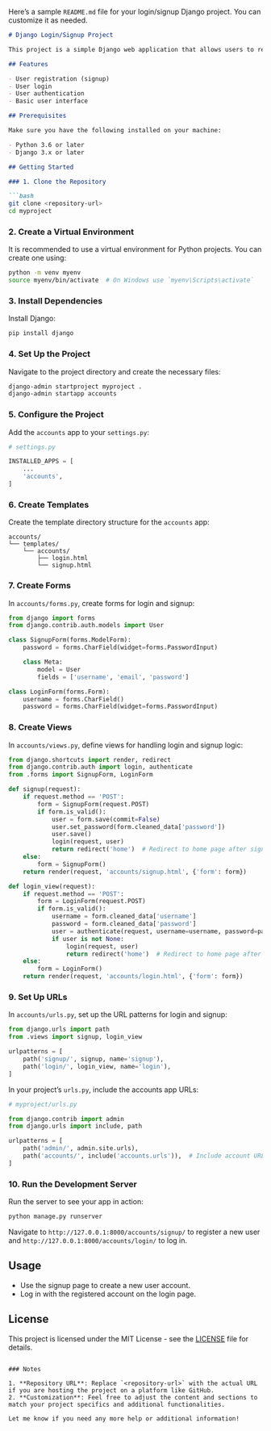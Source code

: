 Here’s a sample `README.md` file for your login/signup Django project. You can customize it as needed.

```markdown
# Django Login/Signup Project

This project is a simple Django web application that allows users to register, log in, and manage their accounts. It demonstrates basic user authentication features using Django's built-in authentication system.

## Features

- User registration (signup)
- User login
- User authentication
- Basic user interface

## Prerequisites

Make sure you have the following installed on your machine:

- Python 3.6 or later
- Django 3.x or later

## Getting Started

### 1. Clone the Repository

```bash
git clone <repository-url>
cd myproject
```

### 2. Create a Virtual Environment

It is recommended to use a virtual environment for Python projects. You can create one using:

```bash
python -m venv myenv
source myenv/bin/activate  # On Windows use `myenv\Scripts\activate`
```

### 3. Install Dependencies

Install Django:

```bash
pip install django
```

### 4. Set Up the Project

Navigate to the project directory and create the necessary files:

```bash
django-admin startproject myproject .
django-admin startapp accounts
```

### 5. Configure the Project

Add the `accounts` app to your `settings.py`:

```python
# settings.py

INSTALLED_APPS = [
    ...
    'accounts',
]
```

### 6. Create Templates

Create the template directory structure for the `accounts` app:

```
accounts/
└── templates/
    └── accounts/
        ├── login.html
        └── signup.html
```

### 7. Create Forms

In `accounts/forms.py`, create forms for login and signup:

```python
from django import forms
from django.contrib.auth.models import User

class SignupForm(forms.ModelForm):
    password = forms.CharField(widget=forms.PasswordInput)

    class Meta:
        model = User
        fields = ['username', 'email', 'password']

class LoginForm(forms.Form):
    username = forms.CharField()
    password = forms.CharField(widget=forms.PasswordInput)
```

### 8. Create Views

In `accounts/views.py`, define views for handling login and signup logic:

```python
from django.shortcuts import render, redirect
from django.contrib.auth import login, authenticate
from .forms import SignupForm, LoginForm

def signup(request):
    if request.method == 'POST':
        form = SignupForm(request.POST)
        if form.is_valid():
            user = form.save(commit=False)
            user.set_password(form.cleaned_data['password'])
            user.save()
            login(request, user)
            return redirect('home')  # Redirect to home page after signup
    else:
        form = SignupForm()
    return render(request, 'accounts/signup.html', {'form': form})

def login_view(request):
    if request.method == 'POST':
        form = LoginForm(request.POST)
        if form.is_valid():
            username = form.cleaned_data['username']
            password = form.cleaned_data['password']
            user = authenticate(request, username=username, password=password)
            if user is not None:
                login(request, user)
                return redirect('home')  # Redirect to home page after login
    else:
        form = LoginForm()
    return render(request, 'accounts/login.html', {'form': form})
```

### 9. Set Up URLs

In `accounts/urls.py`, set up the URL patterns for login and signup:

```python
from django.urls import path
from .views import signup, login_view

urlpatterns = [
    path('signup/', signup, name='signup'),
    path('login/', login_view, name='login'),
]
```

In your project’s `urls.py`, include the accounts app URLs:

```python
# myproject/urls.py

from django.contrib import admin
from django.urls import include, path

urlpatterns = [
    path('admin/', admin.site.urls),
    path('accounts/', include('accounts.urls')),  # Include account URLs
]
```

### 10. Run the Development Server

Run the server to see your app in action:

```bash
python manage.py runserver
```

Navigate to `http://127.0.0.1:8000/accounts/signup/` to register a new user and `http://127.0.0.1:8000/accounts/login/` to log in.

## Usage

- Use the signup page to create a new user account.
- Log in with the registered account on the login page.

## License

This project is licensed under the MIT License - see the [LICENSE](LICENSE) file for details.
```

### Notes

1. **Repository URL**: Replace `<repository-url>` with the actual URL if you are hosting the project on a platform like GitHub.
2. **Customization**: Feel free to adjust the content and sections to match your project specifics and additional functionalities.

Let me know if you need any more help or additional information!
